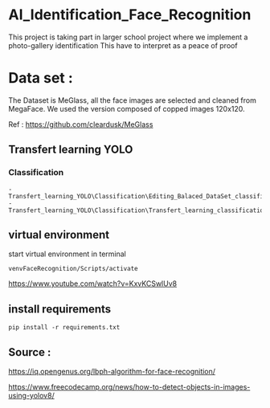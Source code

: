 # AI_Identification_Face_Recognition
 This project is taking part in larger school project where we implement a photo-gallery identification
 This have to interpret as a peace of proof 

# Data set :
The Dataset is MeGlass, all the face images are selected and cleaned from MegaFace.
We used the version composed of copped images 120x120.

Ref :  https://github.com/cleardusk/MeGlass 

## Transfert learning YOLO

### Classification 
    - Transfert_learning_YOLO\Classification\Editing_Balaced_DataSet_classification.ipynb
    - Transfert_learning_YOLO\Classification\Transfert_learning_classification.ipynb
    

## virtual environment
start virtual environment in terminal

```
venvFaceRecognition/Scripts/activate
```
https://www.youtube.com/watch?v=KxvKCSwlUv8 

## install requirements
```
pip install -r requirements.txt
```


## Source :
https://iq.opengenus.org/lbph-algorithm-for-face-recognition/

https://www.freecodecamp.org/news/how-to-detect-objects-in-images-using-yolov8/






